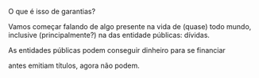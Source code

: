 O que é isso de garantias? 

Vamos começar falando de algo presente na vida de (quase) todo mundo, inclusive (principalmente?) na das entidade públicas: dívidas.

As entidades públicas podem conseguir dinheiro para se financiar

antes emitiam títulos, agora não podem.

